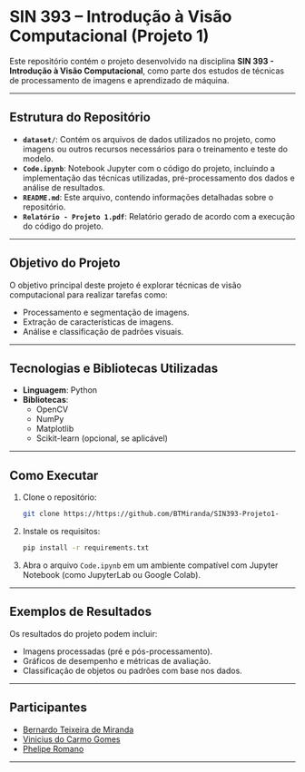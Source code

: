 
# SIN 393 – Introdução à Visão Computacional (Projeto 1)

Este repositório contém o projeto desenvolvido na disciplina **SIN 393 - Introdução à Visão Computacional**, como parte dos estudos de técnicas de processamento de imagens e aprendizado de máquina.

---

## Estrutura do Repositório

- **`dataset/`**: Contém os arquivos de dados utilizados no projeto, como imagens ou outros recursos necessários para o treinamento e teste do modelo.
- **`Code.ipynb`**: Notebook Jupyter com o código do projeto, incluindo a implementação das técnicas utilizadas, pré-processamento dos dados e análise de resultados.
- **`README.md`**: Este arquivo, contendo informações detalhadas sobre o repositório.
- **`Relatório - Projeto 1.pdf`**: Relatório gerado de acordo com a execução do código do projeto.

---

## Objetivo do Projeto

O objetivo principal deste projeto é explorar técnicas de visão computacional para realizar tarefas como:
- Processamento e segmentação de imagens.
- Extração de características de imagens.
- Análise e classificação de padrões visuais.

---

## Tecnologias e Bibliotecas Utilizadas

- **Linguagem**: Python
- **Bibliotecas**:
  - OpenCV
  - NumPy
  - Matplotlib
  - Scikit-learn (opcional, se aplicável)

---

## Como Executar

1. Clone o repositório:
   ```bash
   git clone https://https://github.com/BTMiranda/SIN393-Projeto1-
   ```
2. Instale os requisitos:
   ```bash
   pip install -r requirements.txt
   ```
3. Abra o arquivo `Code.ipynb` em um ambiente compatível com Jupyter Notebook (como JupyterLab ou Google Colab).

---

## Exemplos de Resultados

Os resultados do projeto podem incluir:
- Imagens processadas (pré e pós-processamento).
- Gráficos de desempenho e métricas de avaliação.
- Classificação de objetos ou padrões com base nos dados.

---

## Participantes

- [Bernardo Teixeira de Miranda](https://github.com/BTMiranda)
- [Vinicius do Carmo Gomes](https://github.com/ViniciusGomesc) 
- [Phelipe Romano](https://github.com/phromanomr)


---
